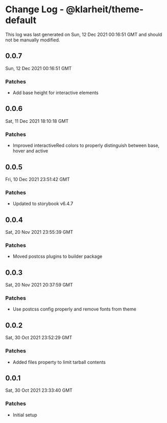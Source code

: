 # Change Log - @klarheit/theme-default

This log was last generated on Sun, 12 Dec 2021 00:16:51 GMT and should not be manually modified.

## 0.0.7
Sun, 12 Dec 2021 00:16:51 GMT

### Patches

- Add base height for interactive elements

## 0.0.6
Sat, 11 Dec 2021 18:10:18 GMT

### Patches

- Improved interactiveRed colors to properly distinguish between base, hover and active

## 0.0.5
Fri, 10 Dec 2021 23:51:42 GMT

### Patches

- Updated to storybook v6.4.7

## 0.0.4
Sat, 20 Nov 2021 23:55:39 GMT

### Patches

- Moved postcss plugins to builder package

## 0.0.3
Sat, 20 Nov 2021 20:37:59 GMT

### Patches

- Use postcss config properly and remove fonts from theme

## 0.0.2
Sat, 30 Oct 2021 23:52:29 GMT

### Patches

- Added files property to limit tarball contents

## 0.0.1
Sat, 30 Oct 2021 23:33:40 GMT

### Patches

- Initial setup

